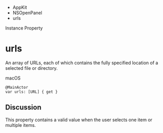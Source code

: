 

- AppKit
- NSOpenPanel
-  urls 

Instance Property

# urls

An array of URLs, each of which contains the fully specified location of a selected file or directory.

macOS

``` source
@MainActor
var urls: [URL] { get }
```

## Discussion

This property contains a valid value when the user selects one item or multiple items.


